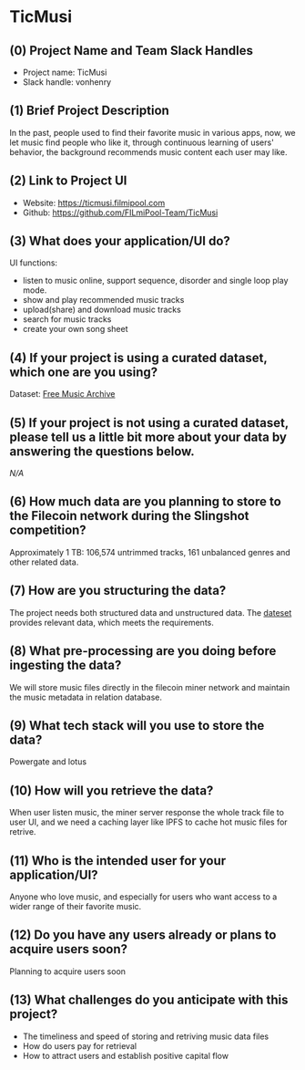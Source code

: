 # TicMusi

## (0) Project Name and Team Slack Handles

- Project name: TicMusi
- Slack handle: vonhenry

## (1) Brief Project Description

In the past, people used to find their favorite music in various apps, now, we let music find people who like it, 
through continuous learning of users' behavior, the background recommends music content each user may like.

## (2) Link to Project UI

- Website: https://ticmusi.filmipool.com
- Github: https://github.com/FILmiPool-Team/TicMusi

## (3) What does your application/UI do?

UI functions:
- listen to music online, support sequence, disorder and single loop play mode.
- show and play recommended music tracks
- upload(share) and download music tracks
- search for music tracks
- create your own song sheet

## (4) If your project is using a curated dataset, which one are you using?

Dataset: [Free Music Archive](https://github.com/mdeff/fma)

## (5) If your project is not using a curated dataset, please tell us a little bit more about your data by answering the questions below.

*N/A*

## (6) How much data are you planning to store to the Filecoin network during the Slingshot competition?

Approximately 1 TB: 106,574 untrimmed tracks, 161 unbalanced genres and other related data.

## (7) How are you structuring the data?

The project needs both structured data and unstructured data. 
The [dateset](https://github.com/mdeff/fma) provides relevant data, which meets the requirements.

## (8) What pre-processing are you doing before ingesting the data?

We will store music files directly in the filecoin miner network and maintain the music metadata in relation database.

## (9)  What tech stack will you use to store the data?

Powergate and lotus

## (10) How will you retrieve the data?

When user listen music, the miner server response the whole track file to user UI,
and we need a caching layer like IPFS to cache hot music files for retrive.

## (11) Who is the intended user for your application/UI?

Anyone who love music, and especially for users who want access to a wider range of their favorite music.

## (12) Do you have any users already or plans to acquire users soon?

Planning to acquire users soon

## (13) What challenges do you anticipate with this project?
- The timeliness and speed of storing and retriving music data files
- How do users pay for retrieval
- How to attract users and establish positive capital flow
